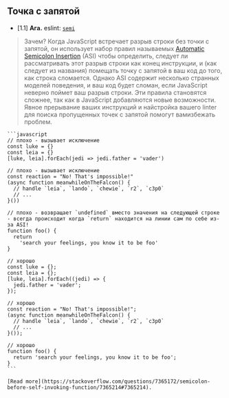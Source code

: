 ## Точка с запятой

- [1.1] **Ага.** eslint: [`semi`](https://eslint.org/docs/rules/semi.html)

> Зачем? Когда JavaScript встречает разрыв строки без точки с запятой, он использует набор правил называемых [Automatic Semicolon Insertion](https://tc39.github.io/ecma262/#sec-automatic-semicolon-insertion) (ASI) чтобы определить, следует ли рассматривать этот разрыв строки как конец инструкции, и (как следует из названия) помещать точку с запятой в ваш код до того, как строка сломается. Однако ASI содержит несколько странных моделей поведения, и ваш код будет сломан, если JavaScript неверно поймет ваш разрыв строки. Эти правила становятся сложнее, так как в JavaScript добавляются новые возможности. Явное прерывание ваших инструкций и найстройка вашего linter для поиска пропущенных точек с запятой помогут вамизбежать проблем.

    ```javascript
    // плохо - вызывает исключение
    const luke = {}
    const leia = {}
    [luke, leia].forEach(jedi => jedi.father = 'vader')

    // плохо - вызывает исключение
    const reaction = "No! That's impossible!"
    (async function meanwhileOnTheFalcon() {
      // handle `leia`, `lando`, `chewie`, `r2`, `c3p0`
      // ...
    }())

    // плохо - возвращает `undefined` вместо значения на следующей строке - всегда происходит когда `return` находится на линии сам по себе из-за ASI!
    function foo() {
      return
        'search your feelings, you know it to be foo'
    }

    // хорошо
    const luke = {};
    const leia = {};
    [luke, leia].forEach((jedi) => {
      jedi.father = 'vader';
    });

    // хорошо
    const reaction = "No! That's impossible!";
    (async function meanwhileOnTheFalcon() {
      // handle `leia`, `lando`, `chewie`, `r2`, `c3p0`
      // ...
    }());

    // хорошо
    function foo() {
      return 'search your feelings, you know it to be foo';
    }
    ```

    [Read more](https://stackoverflow.com/questions/7365172/semicolon-before-self-invoking-function/7365214#7365214).